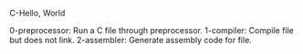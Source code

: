C-Hello, World

0-preprocessor: Run a C file through preprocessor.
1-compiler: Compile file but does not link.
2-assembler: Generate assembly code for file.
